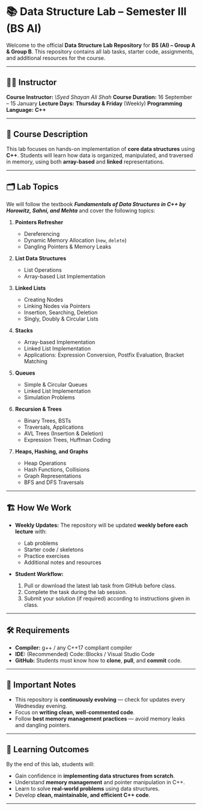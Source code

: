
# 📚 **Data Structure Lab – Semester III (BS AI)**

Welcome to the official **Data Structure Lab Repository** for **BS (AI) – Group A & Group B**.
This repository contains all lab tasks, starter code, assignments, and additional resources for the course.

---

## 🧑‍🏫 **Instructor**

**Course Instructor:** *\Syed Shayan Ali Shah*
**Course Duration:** 16 September – 15 January
**Lecture Days:** **Thursday & Friday** (Weekly)
**Programming Language:** **C++**

---

## 📖 **Course Description**

This lab focuses on hands-on implementation of **core data structures** using **C++**.
Students will learn how data is organized, manipulated, and traversed in memory, using both **array-based** and **linked** representations.

---

## 🗂 **Lab Topics**

We will follow the textbook ***Fundamentals of Data Structures in C++ by Horowitz, Sahni, and Mehta*** and cover the following topics:

1. **Pointers Refresher**

   * Dereferencing
   * Dynamic Memory Allocation (`new`, `delete`)
   * Dangling Pointers & Memory Leaks

2. **List Data Structures**

   * List Operations
   * Array-based List Implementation

3. **Linked Lists**

   * Creating Nodes
   * Linking Nodes via Pointers
   * Insertion, Searching, Deletion
   * Singly, Doubly & Circular Lists

4. **Stacks**

   * Array-based Implementation
   * Linked List Implementation
   * Applications: Expression Conversion, Postfix Evaluation, Bracket Matching

5. **Queues**

   * Simple & Circular Queues
   * Linked List Implementation
   * Simulation Problems

6. **Recursion & Trees**

   * Binary Trees, BSTs
   * Traversals, Applications
   * AVL Trees (Insertion & Deletion)
   * Expression Trees, Huffman Coding

7. **Heaps, Hashing, and Graphs**

   * Heap Operations
   * Hash Functions, Collisions
   * Graph Representations
   * BFS and DFS Traversals

---

## 🏗 **How We Work**

* **Weekly Updates:**
  The repository will be updated **weekly before each lecture** with:

  * Lab problems
  * Starter code / skeletons
  * Practice exercises
  * Additional notes and resources

* **Student Workflow:**

  1. Pull or download the latest lab task from GitHub before class.
  2. Complete the task during the lab session.
  3. Submit your solution (if required) according to instructions given in class.

---

## 🛠 **Requirements**

* **Compiler:** g++ / any C++17 compliant compiler
* **IDE:** (Recommended) Code::Blocks / Visual Studio Code
* **GitHub:** Students must know how to **clone**, **pull**, and **commit** code.

---

## 📌 **Important Notes**

* This repository is **continuously evolving** — check for updates every Wednesday evening.
* Focus on **writing clean, well-commented code**.
* Follow **best memory management practices** — avoid memory leaks and dangling pointers.

---



## 🎯 **Learning Outcomes**

By the end of this lab, students will:

* Gain confidence in **implementing data structures from scratch**.
* Understand **memory management** and pointer manipulation in C++.
* Learn to solve **real-world problems** using data structures.
* Develop **clean, maintainable, and efficient C++ code**.

---
